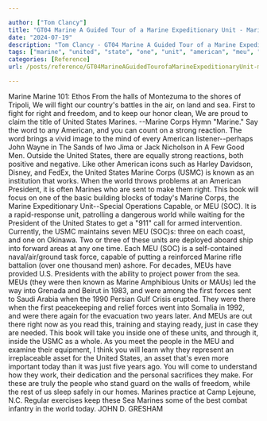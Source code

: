```yaml
---

author: ["Tom Clancy"]
title: "GT04 Marine A Guided Tour of a Marine Expeditionary Unit - Marine_split_008.html"
date: "2024-07-19"
description: "Tom Clancy - GT04 Marine A Guided Tour of a Marine Expeditionary Unit"
tags: ["marine", "united", "state", "one", "unit", "american", "meu", "sea", "first", "right", "corp", "usmc", "world", "president", "today", "soc", "force", "meus", "fight", "freedom", "keep", "word", "strong", "reaction", "john"]
categories: [Reference]
url: /posts/reference/GT04MarineAGuidedTourofaMarineExpeditionaryUnit-marinesplit008html

---
```



Marine
Marine 101: Ethos
From the halls of Montezuma to the shores of Tripoli,
We will fight our country's battles in the air, on land and sea.
First to fight for right and freedom, and to keep our honor clean,
We are proud to claim the title of United States Marines.
--Marine Corps Hymn
"Marine." Say the word to any American, and you can count on a strong reaction. The word brings a vivid image to the mind of every American listener--perhaps John Wayne in The Sands of Iwo Jima or Jack Nicholson in A Few Good Men. Outside the United States, there are equally strong reactions, both positive and negative. Like other American icons such as Harley Davidson, Disney, and FedEx, the United States Marine Corps (USMC) is known as an institution that works. When the world throws problems at an American President, it is often Marines who are sent to make them right.
This book will focus on one of the basic building blocks of today's Marine Corps, the Marine Expeditionary Unit--Special Operations Capable, or MEU (SOC). It is a rapid-response unit, patrolling a dangerous world while waiting for the President of the United States to get a "911" call for armed intervention. Currently, the USMC maintains seven MEU (SOC)s: three on each coast, and one on Okinawa. Two or three of these units are deployed aboard ship into forward areas at any one time. Each MEU (SOC) is a self-contained naval/air/ground task force, capable of putting a reinforced Marine rifle battalion (over one thousand men) ashore. For decades, MEUs have provided U.S. Presidents with the ability to project power from the sea. MEUs (they were then known as Marine Amphibious Units or MAUs) led the way into Grenada and Beirut in 1983, and were among the first forces sent to Saudi Arabia when the 1990 Persian Gulf Crisis erupted. They were there when the first peacekeeping and relief forces went into Somalia in 1992, and were there again for the evacuation two years later. And MEUs are out there right now as you read this, training and staying ready, just in case they are needed.
This book will take you inside one of these units, and through it, inside the USMC as a whole. As you meet the people in the MEU and examine their equipment, I think you will learn why they represent an irreplaceable asset for the United States, an asset that's even more important today than it was just five years ago. You will come to understand how they work, their dedication and the personal sacrifices they make. For these are truly the people who stand guard on the walls of freedom, while the rest of us sleep safely in our homes.
Marines practice at Camp Lejeune, N.C. Regular exercises keep these Sea Marines some of the best combat infantry in the world today.
JOHN D. GRESHAM
